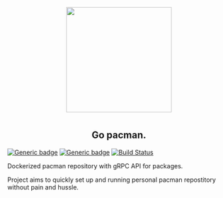 <p align="center">
<img style="align: center; padding-left: 10px; padding-right: 10px; padding-bottom: 10px;" width="238px" height="238px" src="https://gitea.dancheg97.ru/repo-avatars/65-c2b763bfe9d206d7f362412b1e59e301" />
</p>

<h2 align="center">Go pacman.</h2>

[![Generic badge](https://img.shields.io/badge/LICENSE-GPLv3-red.svg)](https://gitea.dancheg97.ru/templates/go-sqlc/src/branch/main/LICENSE)
[![Generic badge](https://img.shields.io/badge/GITEA-REPO-blue.svg)](https://gitea.dancheg97.ru/templates/go-sqlc)
[![Build Status](https://drone.dancheg97.ru/api/badges/templates/go-sqlc/status.svg)](https://drone.dancheg97.ru/templates/go-sqlc)

Dockerized pacman repository with gRPC API for packages.

Project aims to quickly set up and running personal pacman repostitory without pain and hussle.
